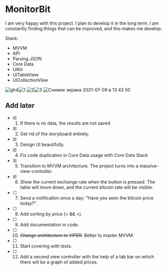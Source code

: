 # MonitorBit

I am very happy with this project. I plan to develop it in the long term. I am constantly finding things that can be improved, and this makes me develop.

Stack:
- MVVM
- API
- Parsing JSON
- Core Data
- UIKit
- UITableView
- UICollectionView


![gh4](https://user-images.githubusercontent.com/60622982/121823614-12b30f80-ccaf-11eb-8b9d-611198ae56e0.gif)![1](https://user-images.githubusercontent.com/60622982/121823625-22caef00-ccaf-11eb-90d6-a61e026bf32d.png)
![2](https://user-images.githubusercontent.com/60622982/121823627-28283980-ccaf-11eb-88e4-8bcb49790b44.png)![3](https://user-images.githubusercontent.com/60622982/121823630-2a8a9380-ccaf-11eb-9d17-6765f3fa1aea.png)
![Снимок экрана 2021-07-09 в 13 43 50](https://user-images.githubusercontent.com/60622982/125066473-b5e32300-e0bb-11eb-843b-d0bf220a8c49.png)


## Add later
- [x] 01. If there is no data, the results are not saved
- [x] 02. Get rid of the storyboard entirely.
- [x] 03. Design UI beautifully.
- [x] 04. Fix code duplication in Core Data usage with Core Data Stack
- [x] 05. Transition to MVVM architecture. The project turns into a massive-view-controller.
- [x] 06. Show the current exchange rate when the button is pressed. The table will move down, and the current bitcoin rate will be visible.
- [ ] 07. Send a notification once a day: "Have you seen the bitcoin price today?".
- [ ] 08. Add sorting by price (> && <).
- [ ] 09. Add documentation in code.
- [ ] 10. ~~Change architecture to VIPER.~~ Better to master MVVM. 
- [ ] 11. Start covering with tests.
- [ ] 12. Add a second view controller with the help of a tab bar on which there will be a graph of added prices.

